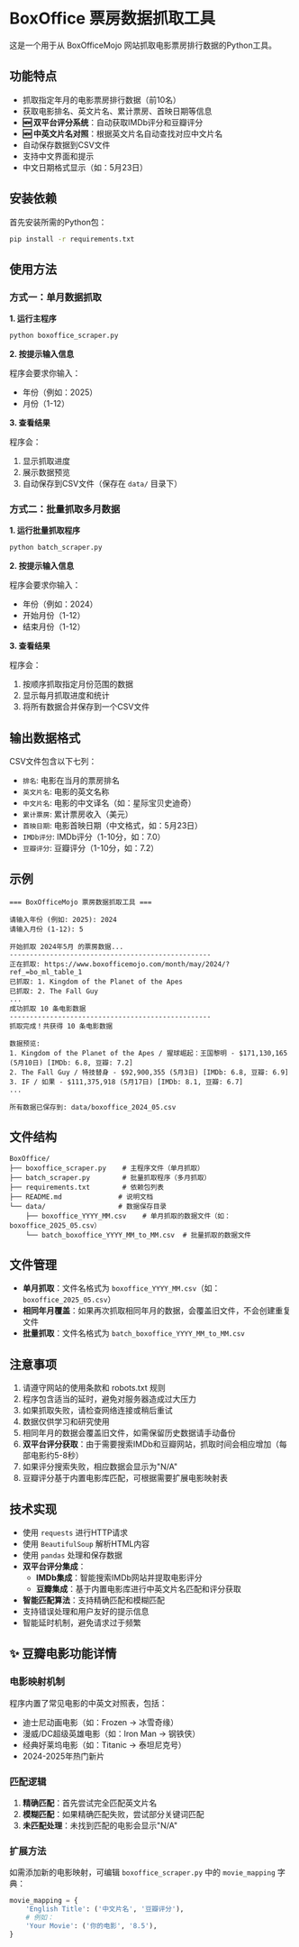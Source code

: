# BoxOffice 票房数据抓取工具

这是一个用于从 BoxOfficeMojo 网站抓取电影票房排行数据的Python工具。

## 功能特点

- 抓取指定年月的电影票房排行数据（前10名）
- 获取电影排名、英文片名、累计票房、首映日期等信息
- **🆕 双平台评分系统**：自动获取IMDb评分和豆瓣评分
- **🆕 中英文片名对照**：根据英文片名自动查找对应中文片名
- 自动保存数据到CSV文件
- 支持中文界面和提示
- 中文日期格式显示（如：5月23日）

## 安装依赖

首先安装所需的Python包：

```bash
pip install -r requirements.txt
```

## 使用方法

### 方式一：单月数据抓取

**1. 运行主程序**

```bash
python boxoffice_scraper.py
```

**2. 按提示输入信息**

程序会要求你输入：
- 年份（例如：2025）
- 月份（1-12）

**3. 查看结果**

程序会：
1. 显示抓取进度
2. 展示数据预览
3. 自动保存到CSV文件（保存在 `data/` 目录下）

### 方式二：批量抓取多月数据

**1. 运行批量抓取程序**

```bash
python batch_scraper.py
```

**2. 按提示输入信息**

程序会要求你输入：
- 年份（例如：2024）
- 开始月份（1-12）
- 结束月份（1-12）

**3. 查看结果**

程序会：
1. 按顺序抓取指定月份范围的数据
2. 显示每月抓取进度和统计
3. 将所有数据合并保存到一个CSV文件

## 输出数据格式

CSV文件包含以下七列：
- `排名`: 电影在当月的票房排名
- `英文片名`: 电影的英文名称
- `中文片名`: 电影的中文译名（如：星际宝贝史迪奇）
- `累计票房`: 累计票房收入（美元）
- `首映日期`: 电影首映日期（中文格式，如：5月23日）
- `IMDb评分`: IMDb评分（1-10分，如：7.0）
- `豆瓣评分`: 豆瓣评分（1-10分，如：7.2）

## 示例

```
=== BoxOfficeMojo 票房数据抓取工具 ===

请输入年份 (例如: 2025): 2024
请输入月份 (1-12): 5

开始抓取 2024年5月 的票房数据...
--------------------------------------------------
正在抓取: https://www.boxofficemojo.com/month/may/2024/?ref_=bo_ml_table_1
已抓取: 1. Kingdom of the Planet of the Apes
已抓取: 2. The Fall Guy
...
成功抓取 10 条电影数据
--------------------------------------------------
抓取完成！共获得 10 条电影数据

数据预览:
1. Kingdom of the Planet of the Apes / 猩球崛起：王国黎明 - $171,130,165 (5月10日) [IMDb: 6.8, 豆瓣: 7.2]
2. The Fall Guy / 特技替身 - $92,900,355 (5月3日) [IMDb: 6.8, 豆瓣: 6.9]
3. IF / 如果 - $111,375,918 (5月17日) [IMDb: 8.1, 豆瓣: 6.7]
...

所有数据已保存到: data/boxoffice_2024_05.csv
```

## 文件结构

```
BoxOffice/
├── boxoffice_scraper.py    # 主程序文件（单月抓取）
├── batch_scraper.py        # 批量抓取程序（多月抓取）
├── requirements.txt        # 依赖包列表
├── README.md              # 说明文档
└── data/                  # 数据保存目录
    ├── boxoffice_YYYY_MM.csv    # 单月抓取的数据文件（如：boxoffice_2025_05.csv）
    └── batch_boxoffice_YYYY_MM_to_MM.csv  # 批量抓取的数据文件
```

## 文件管理

- **单月抓取**：文件名格式为 `boxoffice_YYYY_MM.csv`（如：`boxoffice_2025_05.csv`）
- **相同年月覆盖**：如果再次抓取相同年月的数据，会覆盖旧文件，不会创建重复文件
- **批量抓取**：文件名格式为 `batch_boxoffice_YYYY_MM_to_MM.csv`

## 注意事项

1. 请遵守网站的使用条款和 robots.txt 规则
2. 程序包含适当的延时，避免对服务器造成过大压力
3. 如果抓取失败，请检查网络连接或稍后重试
4. 数据仅供学习和研究使用
5. 相同年月的数据会覆盖旧文件，如需保留历史数据请手动备份
6. **双平台评分获取**：由于需要搜索IMDb和豆瓣网站，抓取时间会相应增加（每部电影约5-8秒）
7. 如果评分搜索失败，相应数据会显示为"N/A"
8. 豆瓣评分基于内置电影库匹配，可根据需要扩展电影映射表

## 技术实现

- 使用 `requests` 进行HTTP请求
- 使用 `BeautifulSoup` 解析HTML内容
- 使用 `pandas` 处理和保存数据
- **双平台评分集成**：
  - **IMDb集成**：智能搜索IMDb网站并提取电影评分
  - **豆瓣集成**：基于内置电影库进行中英文片名匹配和评分获取
- **智能匹配算法**：支持精确匹配和模糊匹配
- 支持错误处理和用户友好的提示信息
- 智能延时机制，避免请求过于频繁

## ✨ 豆瓣电影功能详情

### 电影映射机制
程序内置了常见电影的中英文对照表，包括：
- 迪士尼动画电影（如：Frozen → 冰雪奇缘）
- 漫威/DC超级英雄电影（如：Iron Man → 钢铁侠）
- 经典好莱坞电影（如：Titanic → 泰坦尼克号）
- 2024-2025年热门新片

### 匹配逻辑
1. **精确匹配**：首先尝试完全匹配英文片名
2. **模糊匹配**：如果精确匹配失败，尝试部分关键词匹配
3. **未匹配处理**：未找到匹配的电影会显示"N/A"

### 扩展方法
如需添加新的电影映射，可编辑 `boxoffice_scraper.py` 中的 `movie_mapping` 字典：

```python
movie_mapping = {
    'English Title': ('中文片名', '豆瓣评分'),
    # 例如：
    'Your Movie': ('你的电影', '8.5'),
}
``` 